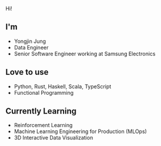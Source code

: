 Hi!

## I'm
- Yongjin Jung
- Data Engineer
- Senior Software Engineer working at Samsung Electronics

## Love to use
- Python, Rust, Haskell, Scala, TypeScript
- Functional Programming

## Currently Learning
- Reinforcement Learning
- Machine Learning Engineering for Production (MLOps)
- 3D Interactive Data Visualization
